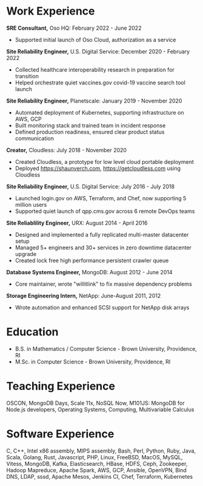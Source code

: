 Work Experience
===============

**SRE Consultant,** Oso HQ: February 2022 - June 2022

-   Supported initial launch of Oso Cloud, authorization as a service

**Site Reliability Engineer,** U.S. Digital Service: December 2020 - February 2022

-   Collected healthcare interoperability research in preparation for transition
-   Helped orchestrate quiet vaccines.gov covid-19 vaccine search tool launch

**Site Reliability Engineer,** Planetscale: January 2019 - November 2020

-   Automated deployment of Kubernetes, supporting infrastructure on AWS, GCP
-   Built monitoring stack and trained team in incident response
-   Defined production readiness, ensured clear product status communication

**Creator,** Cloudless: July 2018 - November 2020

-   Created Cloudless, a prototype for low level cloud portable deployment
-   Deployed https://shaunverch.com, https://getcloudless.com using Cloudless

**Site Reliability Engineer,** U.S. Digital Service: July 2016 - July 2018

-   Launched login.gov on AWS, Terraform, and Chef, now supporting 5 million users
-   Supported quiet launch of qpp.cms.gov across 6 remote DevOps teams

**Site Reliablility Engineer,** URX: August 2014 - April 2016

-   Designed and implemented a fully replicated multi-master datacenter setup
-   Managed 5+ engineers and 30+ services in zero downtime datacenter upgrade
-   Created lock free high performance persistent crawler queue

**Database Systems Engineer,** MongoDB: August 2012 - June 2014

-   Core maintainer, wrote \"willitlink\" to fix massive dependency problems

**Storage Engineering Intern,** NetApp: June-August 2011, 2012

-   Wrote automation and enhanced SCSI support for NetApp disk arrays

Education
=========

- B.S. in Mathematics / Computer Science - Brown University, Providence, RI
- M.Sc. in Computer Science - Brown University, Providence, RI

Teaching Experience
===================

OSCON, MongoDB Days, Scale 11x, NoSQL Now, M101JS: MongoDB for Node.js
developers, Operating Systems, Computing, Multivariable Calculus

Software Experience
===================

C, C++, Intel x86 assembly, MIPS assembly, Bash, Perl, Python, Ruby, Java, Scala, Golang, Rust, Javascript, PHP, Linux, FreeBSD, MacOS, MySQL, Vitess, MongoDB, Kafka, Elasticsearch, HBase, HDFS, Ceph, Zookeeper, Hadoop Mapreduce, Apache Spark, AWS, GCP, Ansible, OpenVPN, Bind DNS, LDAP, sssd, Apache Mesos, Jenkins CI, Chef, Terraform, Kubernetes
